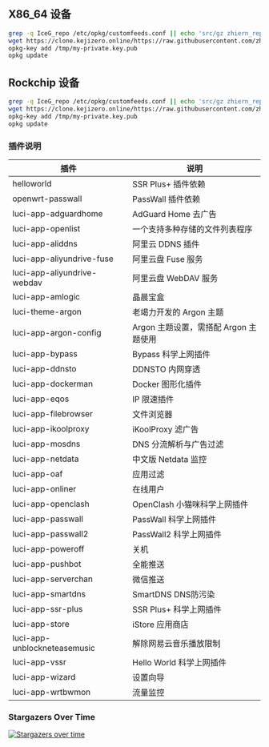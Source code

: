 ## X86_64 设备
   ```bash
   grep -q IceG_repo /etc/opkg/customfeeds.conf || echo 'src/gz zhiern_repo https://clone.kejizero.online/github.com/zhiern/Extras-ipk/raw/x86_64/myrepo' >> /etc/opkg/customfeeds.conf
   wget https://clone.kejizero.online/https://raw.githubusercontent.com/zhiern/ipkg-make-index/refs/heads/main/my-private.key.pub -O /tmp/my-private.key.pub
   opkg-key add /tmp/my-private.key.pub
   opkg update
   ```
## Rockchip 设备
   ```bash
   grep -q IceG_repo /etc/opkg/customfeeds.conf || echo 'src/gz zhiern_repo https://clone.kejizero.online/github.com/zhiern/Extras-ipk/raw/aarch64_generic/myrepo' >> /etc/opkg/customfeeds.conf
   wget https://clone.kejizero.online/https://raw.githubusercontent.com/zhiern/ipkg-make-index/refs/heads/main/my-private.key.pub -O /tmp/my-private.key.pub
   opkg-key add /tmp/my-private.key.pub
   opkg update
   ```

### 插件说明
| 插件 | 说明 |
| ------------- | ------------- |
| helloworld | SSR Plus+ 插件依赖 |
| openwrt-passwall | PassWall 插件依赖 |
| luci-app-adguardhome | AdGuard Home 去广告 |
| luci-app-openlist | 一个支持多种存储的文件列表程序 |
| luci-app-aliddns | 阿里云 DDNS 插件 |
| luci-app-aliyundrive-fuse | 阿里云盘 Fuse 服务 |
| luci-app-aliyundrive-webdav | 阿里云盘 WebDAV 服务 |
| luci-app-amlogic | 晶晨宝盒 |
| luci-theme-argon | 老竭力开发的 Argon 主题 |
| luci-app-argon-config | Argon 主题设置，需搭配 Argon 主题使用 |
| luci-app-bypass | Bypass 科学上网插件 |
| luci-app-ddnsto | DDNSTO 内网穿透 |
| luci-app-dockerman | Docker 图形化插件 |
| luci-app-eqos | IP 限速插件 |
| luci-app-filebrowser | 文件浏览器 |
| luci-app-ikoolproxy | iKoolProxy 滤广告  |
| luci-app-mosdns | DNS 分流解析与广告过滤 |
| luci-app-netdata | 中文版 Netdata 监控 |
| luci-app-oaf | 应用过滤 |
| luci-app-onliner | 在线用户 |
| luci-app-openclash | OpenClash 小猫咪科学上网插件 |
| luci-app-passwall | PassWall 科学上网插件 |
| luci-app-passwall2 | PassWall2 科学上网插件 |
| luci-app-poweroff | 关机 |
| luci-app-pushbot | 全能推送 |
| luci-app-serverchan | 微信推送 |
| luci-app-smartdns | SmartDNS DNS防污染 |
| luci-app-ssr-plus | SSR Plus+ 科学上网插件 |
| luci-app-store | iStore 应用商店 |
| luci-app-unblockneteasemusic | 解除网易云音乐播放限制 |
| luci-app-vssr | Hello World 科学上网插件 |
| luci-app-wizard | 设置向导 |
| luci-app-wrtbwmon | 流量监控 |

### Stargazers Over Time
[![Stargazers over time](https://starchart.cc/zhiern/openwrt-package.svg?variant=adaptive)](https://starchart.cc/zhiern/openwrt-package)
